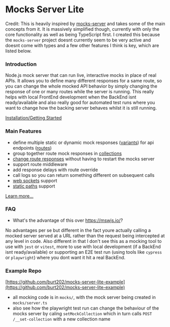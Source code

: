 # Mocks Server Lite

Credit: This is heavily inspired by [mocks-server](https://github.com/mocks-server/main) and takes some of the main concepts from it. It is massively simplified though, currently with only the core functionality as well as being TypeScript first. I created this because the `mocks-server` project doesnt currently seem to be very active and doesnt come with types and a few other features I think is key, which are listed below.

### Introduction

Node.js mock server that can run live, interactive mocks in place of real APIs. It allows you to define many different responses for a same route, so you can change the whole mocked API behavior by simply changing the response of one or many routes while the server is running. This really helps with local FrontEnd development when the BackEnd isnt ready/available and also really good for automated test runs where you want to change how the backing server behaves whilst it is still running.

[Installation/Getting Started](https://github.com/burt202/mocks-server-lite/blob/main/docs/learn.md)

### Main Features

- define multiple static or dynamic mock responses ([variants](https://github.com/burt202/mocks-server-lite/blob/main/docs/learn.md#routes--variants)) for api endpoints ([routes](https://github.com/burt202/mocks-server-lite/blob/main/docs/learn.md#routes--variants))
- group together route mock responses in [collections](https://github.com/burt202/mocks-server-lite/blob/main/docs/learn.md#collections)
- [change route responses](https://github.com/burt202/mocks-server-lite/blob/main/docs/learn.md#change-collection) without having to restart the mocks server
- support route middleware
- add response delays with route override
- call logs so you can return something different on subsequent calls
- [web sockets](https://github.com/burt202/mocks-server-lite/blob/main/docs/learn.md#web-sockets) support
- [static paths](https://github.com/burt202/mocks-server-lite/blob/main/docs/learn.md#static-paths) support

[Learn more...](https://github.com/burt202/mocks-server-lite/blob/main/docs/learn.md)

### FAQ

- What's the advantage of this over https://mswjs.io/?

No advantages per se but different in the fact youre actually calling a mocked server served at a URL rather than the request being intercepted at any level in code. Also different in that I don't see this as a mocking tool to use with `jest` or `vitest`, more to use with local development (if a BackEnd isnt ready/available) or supporting an E2E test run (using tools like `cypress` or `playwright`) where you dont want it hit a real BackEnd.

### Example Repo

[https://github.com/burt202/mocks-server-lite-example](https://github.com/burt202/mocks-server-lite-example)

- all mocking code is in `mocks/`, with the mock server being created in `mocks/server.ts`
- also see how the playwright test run can change the behaviour of the mocks server by caling `setMockCollection` which in turn calls `POST /__set-collection` with a new collection name
